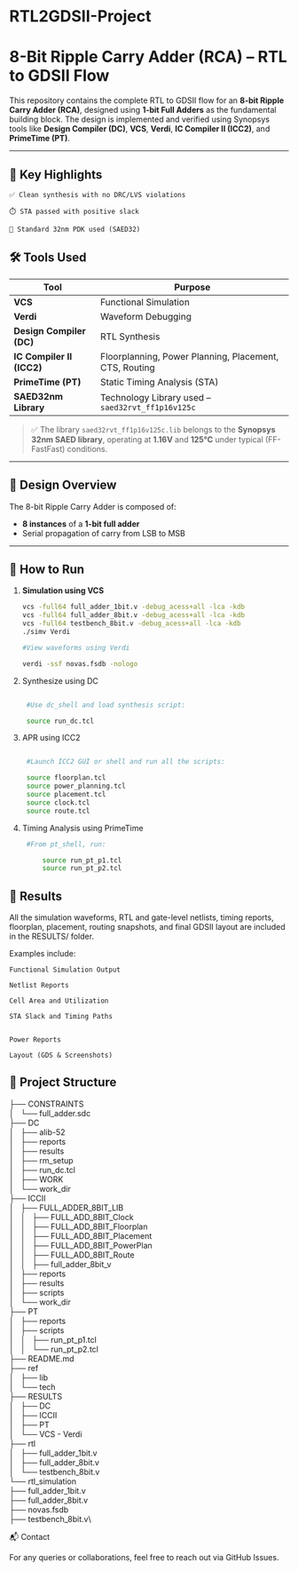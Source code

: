 # RTL2GDSII-Project
# 8-Bit Ripple Carry Adder (RCA) – RTL to GDSII Flow

This repository contains the complete RTL to GDSII flow for an **8-bit Ripple Carry Adder (RCA)**, designed using **1-bit Full Adders** as the fundamental building block. The design is implemented and verified using Synopsys tools like **Design Compiler (DC)**, **VCS**, **Verdi**, **IC Compiler II (ICC2)**, and **PrimeTime (PT)**.

---
## 📌 Key Highlights

    ✅ Clean synthesis with no DRC/LVS violations

    ⏱️ STA passed with positive slack

    📐 Standard 32nm PDK used (SAED32)


## 🛠️ Tools Used

| Tool            | Purpose                        |
|----------------|----------------------------------|
| **VCS**         | Functional Simulation            |
| **Verdi**       | Waveform Debugging               |
| **Design Compiler (DC)** | RTL Synthesis          |
| **IC Compiler II (ICC2)** | Floorplanning, Power Planning, Placement, CTS, Routing |
| **PrimeTime (PT)** | Static Timing Analysis (STA) |
| **SAED32nm Library** | Technology Library used – `saed32rvt_ff1p16v125c` |

> ✅ The library `saed32rvt_ff1p16v125c.lib` belongs to the **Synopsys 32nm SAED library**, operating at **1.16V** and **125°C** under typical (FF-FastFast) conditions.

---

## 🧠 Design Overview

The 8-bit Ripple Carry Adder is composed of:
- **8 instances** of a **1-bit full adder**
- Serial propagation of carry from LSB to MSB

---

## 🚀 How to Run

1. **Simulation using VCS**
   ```bash
   vcs -full64 full_adder_1bit.v -debug_acess+all -lca -kdb
   vcs -full64 full_adder_8bit.v -debug_acess+all -lca -kdb
   vcs -full64 testbench_8bit.v -debug_acess+all -lca -kdb
   ./simv Verdi

   #View waveforms using Verdi

   verdi -ssf novas.fsdb -nologo


2. Synthesize using DC
   ```bash

    #Use dc_shell and load synthesis script:

    source run_dc.tcl

3. APR using ICC2
   ```bash

    #Launch ICC2 GUI or shell and run all the scripts:

    source floorplan.tcl
    source power_planning.tcl
    source placement.tcl
    source clock.tcl
    source route.tcl

4. Timing Analysis using PrimeTime
   ```bash 
    #From pt_shell, run:

        source run_pt_p1.tcl
        source run_pt_p2.tcl

## 📸 Results

All the simulation waveforms, RTL and gate-level netlists, timing reports, floorplan, placement, routing snapshots, and final GDSII layout are included in the RESULTS/ folder.

Examples include:

    Functional Simulation Output

    Netlist Reports

    Cell Area and Utilization

    STA Slack and Timing Paths

    
    Power Reports

    Layout (GDS & Screenshots)
    

## 📁 Project Structure

├── CONSTRAINTS\
│   └── full_adder.sdc\
├── DC\
│   ├── alib-52\
│   ├── reports\
│   ├── results\
│   ├── rm_setup\
│   ├── run_dc.tcl\
│   ├── WORK\
│   └── work_dir\
├── ICCII\
│   ├── FULL_ADDER_8BIT_LIB\
│   │   ├── FULL_ADD_8BIT_Clock\
│   │   ├── FULL_ADD_8BIT_Floorplan\
│   │   ├── FULL_ADD_8BIT_Placement\
│   │   ├── FULL_ADD_8BIT_PowerPlan\
│   │   ├── FULL_ADD_8BIT_Route\
│   │   ├── full_adder_8bit_v\
│   ├── reports\
│   ├── results\
│   ├── scripts\
│   └── work_dir\
├── PT\
│   ├── reports\
│   ├── scripts\
│   │   ├── run_pt_p1.tcl\
│   │   └── run_pt_p2.tcl\
├── README.md\
├── ref\
│   ├── lib\
│   └── tech\
├── RESULTS\
│   ├── DC\
│   ├── ICCII\
│   ├── PT\
│   └── VCS - Verdi\
├── rtl\
│   ├── full_adder_1bit.v\
│   ├── full_adder_8bit.v\
│   └── testbench_8bit.v\
└── rtl_simulation\
    ├── full_adder_1bit.v\
    ├── full_adder_8bit.v\
    ├── novas.fsdb\
    ├── testbench_8bit.v\
   

📬 Contact

For any queries or collaborations, feel free to reach out via GitHub Issues.
